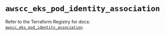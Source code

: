 # `awscc_eks_pod_identity_association`

Refer to the Terraform Registry for docs: [`awscc_eks_pod_identity_association`](https://registry.terraform.io/providers/hashicorp/awscc/0.70.0/docs/resources/eks_pod_identity_association).
